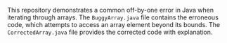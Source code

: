 This repository demonstrates a common off-by-one error in Java when iterating through arrays. The `BuggyArray.java` file contains the erroneous code, which attempts to access an array element beyond its bounds. The `CorrectedArray.java` file provides the corrected code with explanation.